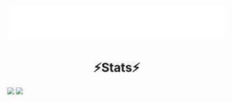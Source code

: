<h1 align="center">
  <img src="https://raw.githubusercontent.com/TassoEnzo/TassoEnzo/main/Assets/typing-nome.svg" />
</h1>

<h1 align="center">
  ⚡Stats⚡
</h1>

  <img height="250px" src="https://github-readme-stats.vercel.app/api?username=TassoEnzo&show_icons=true&theme=transparent"/>
  <img height="200px" src="https://github-readme-stats.vercel.app/api/top-langs/?username=anuraghazra&layout=donut"/>


